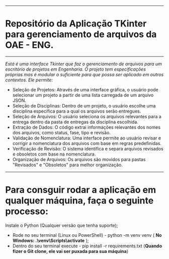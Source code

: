 ---------------------------------------------------------------------------------------------------------------------------------------------------------------------------------------
# Repositório da Aplicação TKinter para gerenciamento de arquivos da OAE - ENG.
---------------------------------------------------------------------------------------------------------------------------------------------------------------------------------------

*Está é uma interface Tkinter que faz o gerenciamento de arquivos para um escritório de projetos em Engenharia. O projeto tem especificações próprias mas é modular o suficiente para que possa ser aplicado em outros contextos. Ele permite:*

- Seleção de Projetos: Através de uma interface gráfica, o usuário pode selecionar um projeto a partir de uma lista carregada de um arquivo JSON.
- Seleção de Disciplinas: Dentro de um projeto, o usuário escolhe uma disciplina específica para a qual os arquivos serão entregues.
- Seleção de Arquivos: O usuário seleciona os arquivos relevantes para a entrega dentro da pasta de entregas da disciplina escolhida.
- Extração de Dados: O código extrai informações relevantes dos nomes dos arquivos, como status, fase, tipo e revisão.
- Validação de Nomenclatura: Uma interface permite ao usuário revisar e corrigir a nomenclatura dos arquivos com base em regras predefinidas.
- Verificação de Revisão: O sistema identifica e separa arquivos revisados e obsoletos com base na nomenclatura.
- Organização de Arquivos: Os arquivos são movidos para pastas "Revisados" e "Obsoletos" para melhor organização.
---------------------------------------------------------------------------------------------------------------------------------------------------------------------------------------

# Para consguir rodar a aplicação em qualquer máquina, faça o seguinte processo:

Instale o Python (Qualquer versão que tenha suporte);
- Rode no seu terminal (Linux ou PowerShell) - python -m venv venv ( __No Windows: .\venv\Scripts\activate__ );
- Dentro do seu terminal execute - pip install -r requirements.txt (__Quando fizer o Git clone, ele vai ser puxada para sua máquina__)

